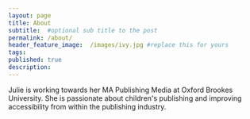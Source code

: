 ```yaml
---
layout: page
title: About
subtitle:  #optional sub title to the post
permalink: /about/
header_feature_image:  /images/ivy.jpg #replace this for yours
tags:
published: true
description:
---
```


Julie is working towards her MA Publishing Media at Oxford Brookes University. She is passionate about children's publishing and improving accessibility from within the publishing industry.
